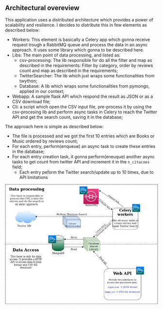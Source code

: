 ## Architectural overeview

This application uses a distributed architecture which provides a power of scalability and resilience. I decides to distribute this in few elements as described below:

- Workers: This element is basically a Celery app which gonna receive request trough a RabbitMQ queue and process the data in an async approach. It uses some library which gonna to be described here.
- Libs: The main point of data processing, and listed as:
    - csv-processing: The lib responsible for do all the filter and map as described in the requirements: Filter by category, order by reviews count and map as described in the requirements;
    - TwitterSearcher: The lib which just wraps some functionalities from twython;
    - Database: A lib which wraps some functionalities from pymongo, applied in our context;
- Webapp: A sample flask API which respond the result as JSON or as a CSV download file;
- Cli: a script which open the CSV input file, pre-process it by using the csv-procesing lib and perform async tasks in Celery to reach the Twitter API and get the search count, saving it in the database;

The approach here is simple as described below:

- The file is processed and we got the first 10 entries which are Books or Music ordered by reviews count;
- For each entry, perform(enqueue) an async task to create these entries in the database;
- For each entry creation task, it gonna perform(eneuque) another async tasks to get count from twitter API and increment it in the `n_citacoes` field;
    - Each entry peform the Twitter search/update up to 10 times, due to API limitations

![Architectural overeview diagram](docs/csv-processing-arch.png)
